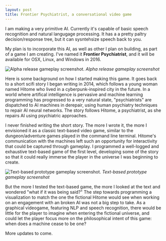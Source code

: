 ```yaml
---
layout: post
title: Frontier Psychiatrist, a conversational video game
---
```


I am making a very primitive AI. Currently it's capable of basic speech recognition and natural langugage processing. It has a a pretty paltry decision/response tree, but it can sysntehsize speech back to you.

My plan is to incorporate this AI, as well as other I plan on building, as part of a game I am creating. I've named it **Frontier Psychiatrist**, and it will be available for OSX, Linux, and Windows in 2016.

![Alpha release gameplay screenshot.](http://aaronsdevera.com/public/img/post_img/2015-12-29-frontier-psychiatrist-1-1.png "Alpha release gameplay screenshot")
*Alpha release gameplay screenshot*

Here is some background on how I started making this game. It goes back to a short scifi story I began writing in 2014, which follows a young woman named Hitome who lived in a cyberpunk-inspired city in the future. In a world where artifical intelligence is pervasive and machine learning programming has progressed to a very natural state, "psychiatrists" are dispatched to AI machines in derepair, using human psychiatry techniques to repair AI neural networks. The story follows Hitome, a psychiatrist, as she repairs AI using psychiatric approaches.

I never finished writing the short story. The more I wrote it, the more I envisioned it as a classic text-based video game, similar to the dungeon/adventure games played in the command line terminal. Hitome's communication with the machines left such an opportunity for interactivity that could be captured through gameplay. I programmed a well-logged and exhaustive text-based game of the first level, developing some of the story so that it could really immerse the player in the universe I was beginning to create.

![Text-based prototype gameplay screenshot.](http://aaronsdevera.com/public/img/post_img/2015-12-29-frontier-psychiatrist-1-2.png "Alpha release gameplay screenshot")
*Text-based prototype gameplay screenshot*

But the more I tested the text-based game, the more I looked at the text and wondered "what if it was being said?" The step towards programming a visualization to match the one the fictional Hitome would see when working on an engagement with an broken AI was not a big step to take. As a graphical videogame, featuring NLP and speech recognition, there would be little for the player to imagine when entering the fictional universe, and could let the player focus more on the philosophical intent of this game: when does a machine cease to be one?

More updates to come.